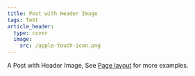 ```yaml
---
title: Post with Header Image
tags: TeXt
article_header:
  type: cover
  image:
    src: /apple-touch-icon.png
---
```


A Post with Header Image, See [Page layout](https://kitian616.github.io/jekyll-TeXt-theme/samples.html#page-layout) for more examples.

<!--more-->
